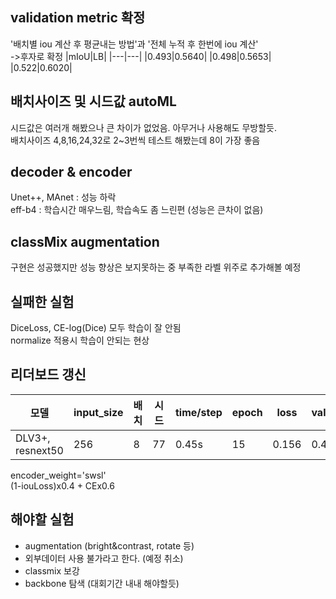 ## validation metric 확정
'배치별 iou 계산 후 평균내는 방법'과 '전체 누적 후 한번에 iou 계산'<br>
->후자로 확정
|mIoU|LB|
|---|---|
|0.493|0.5640|
|0.498|0.5653|
|0.522|0.6020|

## 배치사이즈 및 시드값 autoML
시드값은 여러개 해봤으나 큰 차이가 없었음. 아무거나 사용해도 무방할듯. <br>
배치사이즈 4,8,16,24,32로 2~3번씩 테스트 해봤는데 8이 가장 좋음

## decoder & encoder
Unet++, MAnet : 성능 하락<br>
eff-b4 : 학습시간 매우느림, 학습속도 좀 느린편 (성능은 큰차이 없음)

## classMix augmentation
구현은 성공했지만 성능 향상은 보지못하는 중
부족한 라벨 위주로 추가해볼 예정

## 실패한 실험
DiceLoss, CE-log(Dice) 모두 학습이 잘 안됨<br>
normalize 적용시 학습이 안되는 현상


## 리더보드 갱신
|모델|input_size|배치|시드|time/step|epoch|loss|val_loss|val_mIoU1|val_mIoU2|LB score|
|------|---|---|---|---|---|---|---|---|---|---|
|DLV3+, resnext50|256|8|77|0.45s|15|0.156|0.422|0.448|0.522|0.6020|

encoder_weight='swsl'<br>
(1-iouLoss)x0.4 + CEx0.6


## 해야할 실험
- augmentation (bright&contrast, rotate 등)
- 외부데이터 사용 불가라고 한다. (예정 취소)
- classmix 보강
- backbone 탐색 (대회기간 내내 해야할듯)
